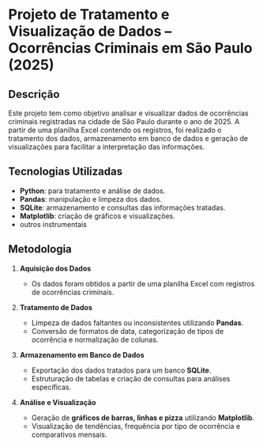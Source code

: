 # Projeto de Tratamento e Visualização de Dados – Ocorrências Criminais em São Paulo (2025)

## Descrição
Este projeto tem como objetivo analisar e visualizar dados de ocorrências criminais registradas na cidade de São Paulo durante o ano de 2025. A partir de uma planilha Excel contendo os registros, foi realizado o tratamento dos dados, armazenamento em banco de dados e geração de visualizações para facilitar a interpretação das informações.

## Tecnologias Utilizadas
- **Python**: para tratamento e análise de dados.
- **Pandas**: manipulação e limpeza dos dados.
- **SQLite**: armazenamento e consultas das informações tratadas.
- **Matplotlib**: criação de gráficos e visualizações.
- outros instrumentais

## Metodologia
1. **Aquisição dos Dados**
   - Os dados foram obtidos a partir de uma planilha Excel com registros de ocorrências criminais.
   
2. **Tratamento de Dados**
   - Limpeza de dados faltantes ou inconsistentes utilizando **Pandas**.
   - Conversão de formatos de data, categorização de tipos de ocorrência e normalização de colunas.

3. **Armazenamento em Banco de Dados**
   - Exportação dos dados tratados para um banco **SQLite**.
   - Estruturação de tabelas e criação de consultas para análises específicas.

4. **Análise e Visualização**
   - Geração de **gráficos de barras, linhas e pizza** utilizando **Matplotlib**.
   - Visualização de tendências, frequência por tipo de ocorrência e comparativos mensais.

